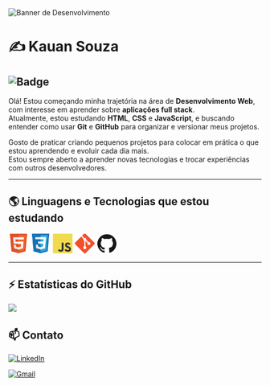 <img src="https://cdn.dribbble.com/users/1292677/screenshots/6139167/avento.gif" alt="Banner de Desenvolvimento" width="250"/>

# ✍ Kauan Souza

## ![Badge](https://img.shields.io/badge/Desenvolvedor%20FullStack-0D1117?style=for-the-badge&logoColor=800080&labelColor=800080&color=0D1117)

Olá! Estou começando minha trajetória na área de **Desenvolvimento Web**, com interesse em aprender sobre **aplicações full stack**.  
Atualmente, estou estudando **HTML**, **CSS** e **JavaScript**, e buscando entender como usar **Git** e **GitHub** para organizar e versionar meus projetos.

Gosto de praticar criando pequenos projetos para colocar em prática o que estou aprendendo e evoluir cada dia mais.  
Estou sempre aberto a aprender novas tecnologias e trocar experiências com outros desenvolvedores.

---

## 🌎 Linguagens e Tecnologias que estou estudando

<p align="left">
  <img src="https://raw.githubusercontent.com/devicons/devicon/master/icons/html5/html5-original.svg" alt="HTML" width="40" height="40"/>
  <img src="https://raw.githubusercontent.com/devicons/devicon/master/icons/css3/css3-original.svg" alt="CSS" width="40" height="40"/>
  <img src="https://raw.githubusercontent.com/devicons/devicon/master/icons/javascript/javascript-original.svg" alt="JavaScript" width="40" height="40"/>
  <img src="https://raw.githubusercontent.com/devicons/devicon/master/icons/git/git-original.svg" alt="Git" width="40" height="40"/>
  <img src="https://raw.githubusercontent.com/devicons/devicon/master/icons/github/github-original.svg" alt="GitHub" width="40" height="40"/>
</p>

---

## ⚡ Estatísticas do GitHub

<p align="left">
  <img height="180em" src="https://github-readme-stats.vercel.app/api?username=ks7m&show_icons=true&theme=dark&include_all_commits=true&count_private=true"/>
 
</p>

## 📫 Contato

[![LinkedIn](https://img.shields.io/badge/LinkedIn-Kauan%20Araujo-0077B5?style=for-the-badge&logo=linkedin&logoColor=white)](https://www.linkedin.com/in/kauan-araujoo)

[![Gmail](https://img.shields.io/badge/Email-kauazinhoeu62@gmail.com-D14836?style=for-the-badge&logo=gmail&logoColor=white)](mailto:kauazinhoeu62@gmail.com)

